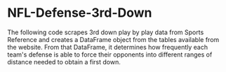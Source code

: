 # NFL-Defense-3rd-Down
The following code scrapes 3rd down play by play data from Sports Reference and creates a DataFrame object from the tables available from the website.  From that DataFrame, it determines how frequently each team's defense is able to force their opponents into different ranges of distance needed to obtain a first down.
